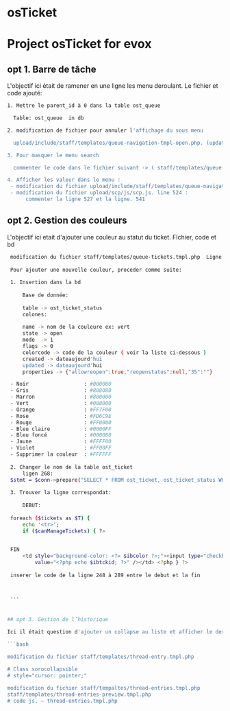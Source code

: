 # osTicket
# Project osTicket for evox

## opt 1. Barre de tâche

  L'objectif ici était de ramener en une ligne les menu deroulant.
  Le fichier et code ajouté:
  ```bash
  1. Mettre le parent_id à 0 dans la table ost_queue

    Table: ost_queue  in db

  2. modification de fichier pour annuler l'affichage du sous menu

    upload/include/staff/templates/queue-navigation-tmpl-open.php. (update code)

  3. Pour masquer le menu search

    commenter le code dans le fichier suivant -> ( staff/templates/queue-savedsearches-nav.tmpl.php )

  4. Afficher les valeur dans le menu :
   - modification du fichier upload/include/staff/templates/queue-navigation-tmpl-open.php.
   - modification du fichier upload/scp/js/scp.js. line 524 :
        commenter la ligne 527 et la ligne. 541
```

## opt 2. Gestion des couleurs
   L'objectif ici etait d'ajouter une couleur au statut du ticket.
   FIchier, code et bd
   ```bash
    modification du fichier staff/templates/queue-tickets.tmpl.php  Ligne 245—->293
    
    Pour ajouter une nouvelle couleur, proceder comme suite:
    
    1. Insertion dans la bd
    
	    Base de donnée:
	    
	    table -> ost_ticket_status
	    colones:
	    
	    name -> nom de la couleure ex: vert
	    state -> open
	    mode  -> 1
	    flags -> 0
	    colorcode -> code de la couleur ( voir la liste ci-dessous )
	    created -> dateaujourd'hui
	    updated -> dateaujourd'hui
	    properties -> {"allowreopen":true,"reopenstatus":null,"35":""}

	- Noir                  : #000000
	- Gris                  : #808080
	- Marron                : #800000
	- Vert                  : #008000
	- Orange                : #FF7F00
	- Rose                  : #FD6C9E
	- Rouge                 : #FF0000
	- Bleu claire           : #0000FF
	- Bleu foncé            : #000080
	- Jaune                 : #FFFF00
	- Violet                : #FF00FF
	- Supprimer la couleur  : #FFFFFF
	
    2. Changer le nom de la table ost_ticket
    	ligen 268:
	$stmt = $conn->prepare("SELECT * FROM ost_ticket, ost_ticket_status WHERE ost_ticket.status_id = ost_ticket_status.id AND ticket_id = ?"); // Remplacer ost_ par votre prefix ex: evox_ ce qui va donner evox_ticket et evox_ticket_status
       
    3. Trouver la ligne correspondat:
    
    	DEBUT:
	
	foreach ($tickets as $T) {
	    echo '<tr>';
	    if ($canManageTickets) { ?>

    
 	FIN
	    <td style="background-color: <?= $ibcolor ?>;"><input type="checkbox" class="ckb" name="tids[]"
		    value="<?php echo $ibtckid; ?>" /></td> <?php } ?>
		    
	inserer le code de la ligne 248 à 289 entre le debut et la fin
	
	

    ```
    
    
## opt 3. Gestion de l’historique

  Ici il était question d'ajouter un collapse au liste et afficher le dernié:
  
  ```bash
  
  modification du fichier staff/templates/thread-entry.tmpl.php
	
  # Class sorocollapsible
  # style="cursor: pointer;"

  modification du fichier staff/tempaltes/thread-entries.tmpl.php	
  staff/templates/thread-entries-preview.tmpl.php
  # code js. — thread-entries.tmpl.php

  

```
